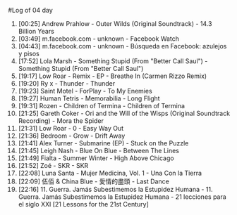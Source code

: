 #Log of 04 day

1. [00:25] Andrew Prahlow - Outer Wilds (Original Soundtrack) - 14.3 Billion Years
1. [03:49] m.facebook.com - unknown - Facebook Watch
1. [04:43] m.facebook.com - unknown - Búsqueda en Facebook: azulejos y pisos
1. [17:52] Lola Marsh - Something Stupid (From "Better Call Saul") - Something Stupid (From "Better Call Saul")
1. [19:17] Low Roar - Remix - EP - Breathe In (Carmen Rizzo Remix)
1. [19:20] Ry x - Thunder - Thunder
1. [19:23] Saint Motel - ForPlay - To My Enemies
1. [19:27] Human Tetris - Memorabilia - Long Flight
1. [19:31] Rozen - Children of Termina - Children of Termina
1. [21:25] Gareth Coker - Ori and the Will of the Wisps (Original Soundtrack Recording) - Mora the Spider
1. [21:31] Low Roar - 0 - Easy Way Out
1. [21:36] Bedroom - Grow - Drift Away
1. [21:41] Alex Turner - Submarine (EP) - Stuck on the Puzzle
1. [21:45] Leigh Nash - Blue On Blue - Between The Lines
1. [21:49] Fialta - Summer Winter - High Above Chicago
1. [21:52] Zoé - SKR - SKR
1. [22:08] Luna Santa - Mujer Medicina, Vol. 1 - Una Con la Tierra
1. [22:09] 伍佰 & China Blue - 愛情的盡頭 - Last Dance
1. [22:16] 11. Guerra. Jamás Subestimemos la Estupidez Humana - 11. Guerra. Jamás Subestimemos la Estupidez Humana - 21 lecciones para el siglo XXI [21 Lessons for the 21st Century]
